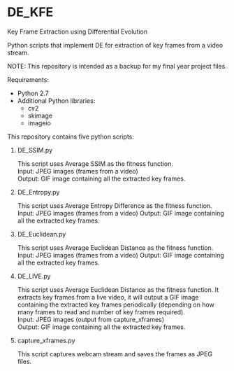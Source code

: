 # DE_KFE
Key Frame Extraction using Differential Evolution

Python scripts that implement DE for extraction of key frames from a video stream.

NOTE: This repository is intended as a backup for my final year project files.

Requirements:
* Python 2.7
* Additional Python libraries:
  * cv2
  * skimage
  * imageio

This repository contains five python scripts:

1. DE_SSIM.py

   This script uses Average SSIM as the fitness function.  
   Input: JPEG images (frames from a video)  
   Output: GIF image containing all the extracted key frames.
  
2. DE_Entropy.py

   This script uses Average Entropy Difference as the fitness function.
   Input: JPEG images (frames from a video)
   Output: GIF image containing all the extracted key frames.
  
3. DE_Euclidean.py

   This script uses Average Euclidean Distance as the fitness function.
   Input: JPEG images (frames from a video)
   Output: GIF image containing all the extracted key frames.
  
4. DE_LIVE.py

   This script uses Average Euclidean Distance as the fitness function. It extracts key frames from a live video,
   it will output a GIF image containing the extracted key frames periodically 
   (depending on how many frames to read and number of key frames required).  
   Input: JPEG images (output from capture_xframes)  
   Output: GIF image containing all the extracted key frames.
  
5. capture_xframes.py

   This script captures webcam stream and saves the frames as JPEG files.
  
